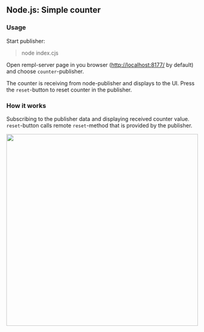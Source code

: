 ## Node.js: Simple counter

### Usage

Start publisher:

> node index.cjs

Open rempl-server page in you browser ([http://localhost:8177/](http://localhost:8177/) by default) and choose `counter`-publisher.

The counter is receiving from node-publisher and displays to the UI. Press the `reset`-button to reset counter in the publisher.

### How it works

Subscribing to the publisher data and displaying received counter value. `reset`-button calls remote `reset`-method that is provided by the publisher.

<img src="https://cloud.githubusercontent.com/assets/6654581/23896920/384fe60c-08bc-11e7-9b12-e4dd62e44e3e.gif" width="500px"/>
